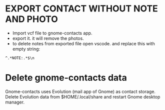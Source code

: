
# EXPORT CONTACT WITHOUT NOTE AND PHOTO

- Import vcf file to gnome-contacts app.
- export it. it will remove the photos.
- to delete notes from exported file open vscode. and replace this with empty string:

```
^.*NOTE:.*$\n
```

# Delete gnome-contacts data
Gnome-contacts uses Evolution (mail app of Gnome) as contact storage. Delete Evolution data from $HOME/.local/share and restart Gnome desktop manager.